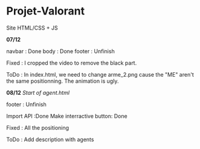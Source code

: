 # Projet-Valorant
Site HTML/CSS + JS

**07/12**

navbar : Done
body : Done
footer : Unfinish

Fixed :
I cropped the video to remove the black part.

ToDo :
In index.html, we need to change arme_2.png cause the "ME" aren't the same positionning. The animation is ugly.

**08/12**
*Start of agent.html*

footer : Unfinish

Import API :Done
Make interractive button: Done

Fixed :
All the positioning

ToDo :
Add description with agents
